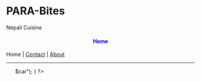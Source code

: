 # PARA-Bites
Nepali Cuisine
<?php
      $cars = array("Volvo", "BMW", "Toyota");
?>


<!DOCTYPE html>
<html>
<head>
<title>Para Bites</title>
<link rel="stylesheet" href="mystyles.css">
</head>
<body>
<h4 style="text-align:center;color:blue;">Home</h4>
Home |
<a href="contact.php">Contact</a> |
<a href="about.php">About</a>
<hr>

<ul>   
    <?php
	    foreach ($cars as $car) {
           print ("\n\t<li>$car</li>");
		}
    ?> 
</ul>


</body>
</html>
